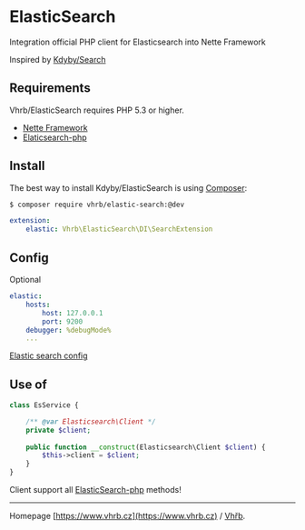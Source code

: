 # ElasticSearch

Integration official PHP client for Elasticsearch into Nette Framework

Inspired by [Kdyby/Search](https://github.com/Kdyby/ElasticSearch)


Requirements
------------

Vhrb/ElasticSearch requires PHP 5.3 or higher.

- [Nette Framework](https://github.com/nette/nette)
- [Elaticsearch-php](https://github.com/elastic/elasticsearch-php)

## Install

The best way to install Kdyby/ElasticSearch is using  [Composer](http://getcomposer.org/):

```sh
$ composer require vhrb/elastic-search:@dev
```

```yml
extension:
	elastic: Vhrb\ElasticSearch\DI\SearchExtension
```

## Config

Optional

```yml
elastic:
	hosts:
		host: 127.0.0.1
		port: 9200
	debugger: %debugMode%	
	...
```

[Elastic search config](https://www.elastic.co/guide/en/elasticsearch/client/php-api/1.0/_configuration.html#_full_list_of_configurations)

## Use of

```php
class EsService {

	/** @var Elasticsearch\Client */
	private $client;
	
	public function __construct(Elasticsearch\Client $client) {
		$this->client = $client;
	}
}
```
Client support all [ElasticSearch-php](http://www.elastic.co/guide/en/elasticsearch/client/php-api/current/) methods!

-----
Homepage [https://www.vhrb.cz](https://www.vhrb.cz) / [Vhřb](https://github.com/vhrb).

